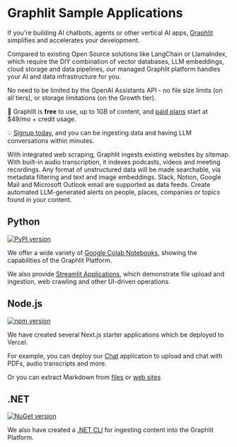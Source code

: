 # Graphlit Sample Applications

If you're building AI chatbots, agents or other vertical AI apps, [Graphlit](https://www.graphlit.com) simplifies and accelerates your development.

Compared to existing Open Source solutions like LangChain or LlamaIndex, which require the DIY combination of vector databases, LLM embeddings, cloud storage and data pipelines, our managed Graphlit platform handles your AI and data infrastructure for you.

No need to be limited by the OpenAI Assistants API - no file size limits (on all tiers), or storage limitations (on the Growth tier).

💸 Graphlit is **free** to use, up to 1GB of content, and [paid plans](https://www.graphlit.com/#pricing) start at $49/mo + credit usage.

💡 [Signup today](https://portal.graphlit.dev/), and you can be ingesting data and having LLM conversations within minutes.

With integrated web scraping, Graphlit ingests existing websites by sitemap. With built-in audio transcription, it indexes podcasts, videos and meeting recordings. Any format of unstructured data will be made searchable, via metadata filtering and text and image embeddings. Slack, Notion, Google Mail and Microsoft Outlook email are supported as data feeds. Create automated LLM-generated alerts on people, places, companies or topics found in your content.

## Python
[![PyPI version](https://badge.fury.io/py/graphlit-client.svg)](https://badge.fury.io/py/graphlit-client) 

We offer a wide variety of [Google Colab Notebooks](/python/Notebook%20Examples/), showing the capabilities of the Graphlit Platform.

We also provide [Streamlit Applications](/python/Streamlit%20Applications/), which demonstrate file upload and ingestion, web crawling and other UI-driven operations.

## Node.js
[![npm version](https://badge.fury.io/js/graphlit-client.svg)](https://badge.fury.io/js/graphlit-client) 

We have created several Next.js starter applications which be deployed to Vercel.

For example, you can deploy our [Chat](/nextjs/chat/) application to upload and chat with PDFs, audio transcripts and more.

Or you can extract Markdown from [files](/nextjs/file-extraction/) or [web sites](/nextjs/web-extraction/)

## .NET
[![NuGet version](https://badge.fury.io/nu/Graphlit.svg)](https://badge.fury.io/nu/Graphlit)

We also have created a [.NET CLI](/dotnet/GraphlitIngest/) for ingesting content into the Graphlit Platform.